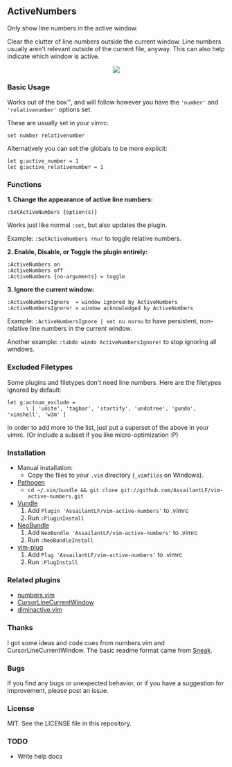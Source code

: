 ## ActiveNumbers

Only show line numbers in the active window.

Clear the clutter of line numbers outside the current window.  Line numbers
usually aren't relevant outside of the current file, anyway. This can also help
indicate which window is active.

<p align="center">
  <img src="https://raw.github.com/AssailantLF/images/master/vimactivenumbers.gif">
</p>

### Basic Usage

Works out of the box™, and will follow however you have the `'number'` and
`'relativenumber'` options set.

These are usually set in your vimrc:

    set number relativenumber

Alternatively you can set the globals to be more explicit:

    let g:active_number = 1
    let g:active_relativenumber = 1

### Functions

**1. Change the appearance of active line numbers:**

    :SetActiveNumbers {option(s)}

Works just like normal `:set`, but also updates the plugin.

Example: `:SetActiveNumbers rnu!` to toggle relative numbers.

**2. Enable, Disable, or Toggle the plugin entirely:**

    :ActiveNumbers on
    :ActiveNumbers off
    :ActiveNumbers {no-arguments} = toggle

**3. Ignore the current window:**

    :ActiveNumbersIgnore  = window ignored by ActiveNumbers
    :ActiveNumbersIgnore! = window acknowledged by ActiveNumbers

Example: `:ActiveNumbersIgnore | set nu nornu` to have persistent, non-relative
line numbers in the current window.

Another example: `:tabdo windo ActiveNumbersIgnore!` to stop ignoring all windows.

### Excluded Filetypes

Some plugins and filetypes don't need line numbers. Here are the filetypes
ignored by default:

    let g:actnum_exclude =
          \ [ 'unite', 'tagbar', 'startify', 'undotree', 'gundo', 'vimshell', 'w3m' ]

In order to add more to the list, just put a superset of the above in your
vimrc. (Or include a subset if you like micro-optimization :P)

### Installation

- Manual installation:
  - Copy the files to your `.vim` directory (`_vimfiles` on Windows).
- [Pathogen](https://github.com/tpope/vim-pathogen)
  - `cd ~/.vim/bundle && git clone git://github.com/AssailantLF/vim-active-numbers.git`
- [Vundle](https://github.com/gmarik/vundle)
  1. Add `Plugin 'AssailantLF/vim-active-numbers'` to .vimrc
  2. Run `:PluginInstall`
- [NeoBundle](https://github.com/Shougo/neobundle.vim)
  1. Add `NeoBundle 'AssailantLF/vim-active-numbers'` to .vimrc
  2. Run `:NeoBundleInstall`
- [vim-plug](https://github.com/junegunn/vim-plug)
  1. Add `Plug 'AssailantLF/vim-active-numbers'` to .vimrc
  2. Run `:PlugInstall`

### Related plugins

* [numbers.vim](https://github.com/myusuf3/numbers.vim)
* [CursorLineCurrentWindow](https://github.com/vim-scripts/CursorLineCurrentWindow)
* [diminactive.vim](https://github.com/blueyed/vim-diminactive)

### Thanks

I got some ideas and code cues from numbers.vim and CursorLineCurrentWindow.
The basic readme format came from
[Sneak](https://github.com/justinmk/vim-sneak).

### Bugs

If you find any bugs or unexpected behavior, or if you have a suggestion for
improvement, please post an issue.

### License

MIT. See the LICENSE file in this repository.

### TODO

* Write help docs
